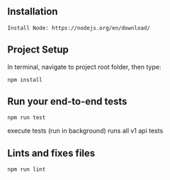 ## Installation
```
Install Node: https://nodejs.org/en/download/
```

## Project Setup
In terminal, navigate to project root folder, then type:
```
npm install
```

## Run your end-to-end tests
```
npm run test
```
execute tests (run in background) runs all v1 api tests

## Lints and fixes files
```
npm run lint
```
